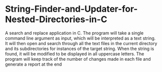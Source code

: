 # String-Finder-and-Updater-for-Nested-Directories-in-C
A search and replace application in C. The program will take a single command line argument as input, which will be interpreted as a text string. It will then open and search through all the text files in the current directory and its subdirectories for instances of the target string. When the string is found, it will be modified to be displayed in all uppercase letters. The program will keep track of the number of changes made in each file and generate a report at the end
